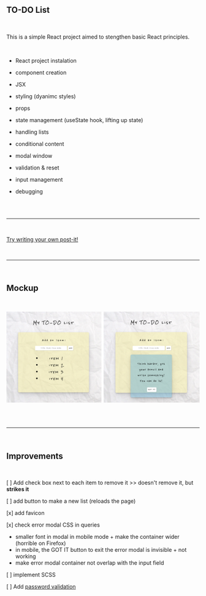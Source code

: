 ## TO-DO List

<br>

This is a simple React project aimed to stengthen basic React principles.

<br>

- React project instalation

- component creation

- JSX

- styling (dyanimc styles)

- props

- state management (useState hook, lifting up state)

- handling lists

- conditional content

- modal window

- validation & reset

- input management

- debugging

<br><br>

---

<br>

[Try writing your own post-it!](https://emarekica-react-todo-list.netlify.app)

<br>

---

<br>

## Mockup

<br>

![TO-DO list mockup](./assets/to-do_mockup_full.png)

<br><br>

---

<br>

## Improvements

<br>

[ ] Add check box next to each item to remove it >> doesn't remove it, but **strikes it**

[ ] add button to make a new list (reloads the page)

[x] add favicon

[x] check error modal CSS in queries

- smaller font in modal in mobile mode + make the container wider (horrible on Firefox)
- in mobile, the GOT IT button to exit the error modal is invisible + not working
- make error modal container not overlap with the input field

[ ] implement SCSS

[ ] Add [password validation](https://stackoverflow.com/questions/12090077/javascript-regular-expression-password-validation-having-special-characters)

<br><br>
